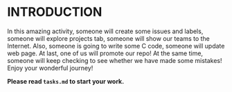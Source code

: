# INTRODUCTION

In this amazing activity, someone will create some issues and labels, someone will explore projects tab, someone will show our teams to the Internet. Also, someone is going to write some C code, someone will update web page. At last, one of us will promote our repo! At the same time, someone will keep checking to see whether we have made some mistakes! Enjoy your wonderful journey! 

**Please read `tasks.md` to start your work.**
 
